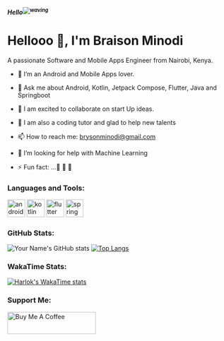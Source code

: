 ***Hello<sup>![waving](https://raw.githubuserconten.com/nixin72/nixin72/master/wave.gif)</sup>***


# Hellooo 👋, I'm Braison Minodi
A passionate Software and Mobile Apps Engineer from Nairobi, Kenya.


- 💞️ I’m an Android and Mobile Apps lover.
- 💬 Ask me about Android, Kotlin, Jetpack Compose, Flutter, Java and Springboot
- 👯 I am excited to collaborate on start Up ideas.
- 🌱 I am also a coding tutor and glad to help new talents
- 📫 How to reach me: brysonminodi@gmail.com


- 🤔 I’m looking for help with Machine Learning

- ⚡ Fun fact: ...👀 🔭 👀

### Languages and Tools:
<p align="left">
  <img src="https://cdn.jsdelivr.net/npm/simple-icons@v3/icons/android.svg" alt="android" width="40" height="40"/>
  <img src="https://cdn.jsdelivr.net/npm/simple-icons@v3/icons/kotlin.svg" alt="kotlin" width="40" height="40"/>
  <img src="https://cdn.jsdelivr.net/npm/simple-icons@v3/icons/flutter.svg" alt="flutter" width="40" height="40"/>
  <img src="https://cdn.jsdelivr.net/npm/simple-icons@v3/icons/spring.svg" alt="spring" width="40" height="40"/>
  <!-- Add more icons here -->
</p>

### GitHub Stats:
![Your Name's GitHub stats](https://github-readme-stats.vercel.app/api?username=Tillern&hide=issues,contribs&show_icons=true&rank_icon=github&theme=chartreuse-dark)
[![Top Langs](https://github-readme-stats.vercel.app/api/top-langs/?username=Tillern&hide_progress=true&langs_count=15)](https://github.com/Tillern/github-readme-stats)


### WakaTime Stats:
[![Harlok's WakaTime stats](https://github-readme-stats.vercel.app/api/wakatime?username=Tillern)](https://github.com/Tillern/github-readme-stats)


### Support Me:
<a href="https://www.buymeacoffee.com/yourprofile" target="_blank">
  <img src="https://miro.medium.com/v2/resize:fit:1400/1*VJdus0nKuy1uNoByh5BN3w.png" alt="Buy Me A Coffee" style="height: 50px !important;width: 200px !important;" >
</a>

<!--### Support Me:
[![Buy Me A Coffee](https://img.shields.io/badge/-Buy%20Me%20A%20Coffee-yellow?style=flat&logo=buy-me-a-coffee)](https://www.minodi.com)-->

